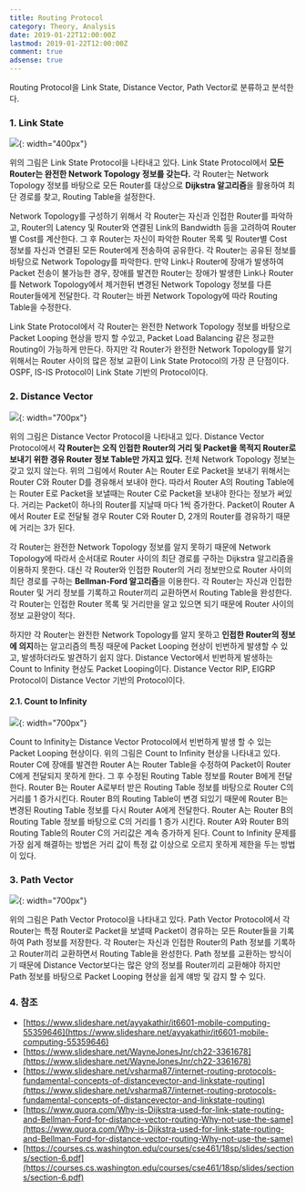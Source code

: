 ```yaml
---
title: Routing Protocol
category: Theory, Analysis
date: 2019-01-22T12:00:00Z
lastmod: 2019-01-22T12:00:00Z
comment: true
adsense: true
---
```


Routing Protocol을 Link State, Distance Vector, Path Vector로 분류하고 분석한다.

### 1. Link State

![]({{site.baseurl}}/images/theory_analysis/Routing_Protocol/Link_State.PNG){: width="400px"}

위의 그림은 Link State Protocol을 나타내고 있다. Link State Protocol에서 **모든 Router는 완전한 Network Topology 정보를 갖는다.** 각 Router는 Network Topology 정보를 바탕으로 모든 Router를 대상으로 **Dijkstra 알고리즘**을 활용하여 최단 경로를 찾고, Routing Table을 설정한다.

Network Topology를 구성하기 위해서 각 Router는 자신과 인접한 Router를 파악하고, Router의 Latency 및 Router와 연결된 Link의 Bandwidth 등을 고려하여 Router별 Cost를 계산한다. 그 후 Router는 자신이 파악한 Router 목록 및 Router별 Cost 정보를 자신과 연결된 모든 Router에게 전송하여 공유한다. 각 Router는 공유된 정보를 바탕으로 Network Topology를 파악한다. 만약 Link나 Router에 장애가 발생하여 Packet 전송이 불가능한 경우, 장애를 발견한 Router는 장애가 발생한 Link나 Router를 Network Topology에서 제거한뒤 변경된 Network Topology 정보를 다른 Router들에게 전달한다. 각 Router는 바뀐 Network Topology에 따라 Routing Table을 수정한다.

Link State Protocol에서 각 Router는 완전한 Network Topology 정보를 바탕으로 Packet Looping 현상을 방지 할 수있고, Packet Load Balancing 같은 정교한 Routing이 가능하게 만든다. 하지만 각 Router가 완전한 Network Topology를 알기 위해서는 Router 사이의 많은 정보 교환이 Link State Protocol의 가장 큰 단점이다. OSPF, IS-IS Protocol이 Link State 기반의 Protocol이다.

### 2. Distance Vector

![]({{site.baseurl}}/images/theory_analysis/Routing_Protocol/Distance_Vector.PNG){: width="700px"}

위의 그림은 Distance Vector Protocol을 나타내고 있다. Distance Vector Protocol에서 **각 Router는 오직 인접한 Router의 거리 및 Packet을 목적지 Router로 보내기 위한 경유 Router 정보 Table만 가지고 있다.** 전체 Network Topology 정보는 갖고 있지 않는다. 위의 그림에서 Router A는 Router E로 Packet을 보내기 위해서는 Router C와 Router D를 경유해서 보내야 한다. 따라서 Router A의 Routing Table에는 Router E로 Packet을 보낼때는 Router C로 Packet을 보내야 한다는 정보가 써있다. 거리는 Packet이 하나의 Router를 지날때 마다 1씩 증가한다. Packet이 Router A에서 Router E로 전달될 경우 Router C와 Router D, 2개의 Router를 경유하기 때문에 거리는 3가 된다.

각 Router는 완전한 Network Topology 정보를 알지 못하기 때문에 Network Topology에 따라서 순서대로 Router 사이의 최단 경로를 구하는 Dijkstra 알고리즘을 이용하지 못한다. 대신 각 Router와 인접한 Router의 거리 정보만으로 Router 사이의 최단 경로를 구하는 **Bellman-Ford 알고리즘**을 이용한다. 각 Router는 자신과 인접한 Router 및 거리 정보를 기록하고 Router끼리 교환하면서 Routing Table을 완성한다. 각 Router는 인접한 Router 목록 및 거리만을 알고 있으면 되기 때문에 Router 사이의 정보 교환양이 적다.

하지만 각 Router는 완전한 Network Topology를 알지 못하고 **인접한 Router의 정보에 의지**하는 알고리즘의 특징 때문에 Packet Looping 현상이 빈번하게 발생할 수 있고, 발생하더라도 발견하기 쉽지 않다. Distance Vector에서 빈번하게 발생하는 Count to Infinity 현상도 Packet Looping이다. Distance Vector RIP, EIGRP Protocol이 Distance Vector 기반의 Protocol이다.

#### 2.1. Count to Infinity

![]({{site.baseurl}}/images/theory_analysis/Routing_Protocol/Count_To_Infinity.PNG){: width="700px"}

Count to Infinity는 Distance Vector Protocol에서 빈번하게 발생 할 수 있는 Packet Looping 현상이다. 위의 그림은 Count to Infinity 현상을 나타내고 있다. Router C에 장애를 발견한 Router A는 Router Table을 수정하여 Packet이 Router C에게 전달되지 못하게 한다. 그 후 수정된 Routing Table 정보를 Router B에게 전달한다. Router B는 Router A로부터 받은 Routing Table 정보를 바탕으로 Router C의 거리를 1 증가시킨다. Router B의 Routing Table이 변경 되있기 때문에 Router B는 변경된 Routing Table 정보를 다시 Router A에게 전달한다. Router A는 Router B의 Routing Table 정보를 바탕으로 C의 거리를 1 증가 시킨다. Router A와 Router B의 Routing Table의 Router C의 거리값은 계속 증가하게 된다. Count to Infinity 문제를 가장 쉽게 해결하는 방법은 거리 값이 특정 값 이상으로 오르지 못하게 제한을 두는 방법이 있다.

### 3. Path Vector

![]({{site.baseurl}}/images/theory_analysis/Routing_Protocol/Path_Vector.PNG){: width="700px"}

위의 그림은 Path Vector Protocol을 나타내고 있다. Path Vector Protocol에서 각 Router는 특정 Router로 Packet을 보낼때 Packet이 경유하는 모든 Router들을 기록하여 Path 정보를 저장한다. 각 Router는 자신과 인접한 Router의 Path 정보를 기록하고 Router끼리 교환하면서 Routing Table을 완성한다. Path 정보를 교환하는 방식이기 때문에 Distance Vector보다는 많은 양의 정보를 Router끼리 교환해야 하지만 Path 정보를 바탕으로 Packet Looping 현상을 쉽게 얘방 및 감지 할 수 있다.

### 4. 참조

* [https://www.slideshare.net/ayyakathir/it6601-mobile-computing-55359646](https://www.slideshare.net/ayyakathir/it6601-mobile-computing-55359646)
* [https://www.slideshare.net/WayneJonesJnr/ch22-3361678](https://www.slideshare.net/WayneJonesJnr/ch22-3361678)
* [https://www.slideshare.net/vsharma87/internet-routing-protocols-fundamental-concepts-of-distancevector-and-linkstate-routing](https://www.slideshare.net/vsharma87/internet-routing-protocols-fundamental-concepts-of-distancevector-and-linkstate-routing)
* [https://www.quora.com/Why-is-Dijkstra-used-for-link-state-routing-and-Bellman-Ford-for-distance-vector-routing-Why-not-use-the-same](https://www.quora.com/Why-is-Dijkstra-used-for-link-state-routing-and-Bellman-Ford-for-distance-vector-routing-Why-not-use-the-same)
* [https://courses.cs.washington.edu/courses/cse461/18sp/slides/sections/section-6.pdf](https://courses.cs.washington.edu/courses/cse461/18sp/slides/sections/section-6.pdf)